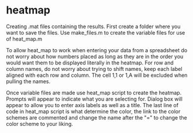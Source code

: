 # heatmap
Creating .mat files containing the results. 
    First create a folder where you want to save the files. Use make_files.m to create the variable files for use of heat_map.m 

To allow heat_map to work when entering your data from a spreadsheet do not worry about how numbers placed as long as they are in the order you would want them to be displayed literally in the heatmap. For row and column names, do not worry about trying to shift names, keep each label aligned with each row and column. The cell 1,1 or 1,A will be excluded when pulling the names.

Once variable files are made use heat_map script to create the heatmap. Prompts will appear to indicate what you are selecting for. Dialog box will appear to allow you to enter axis labels as well as a title. The last line of code in heat_map script is what determine the color, the link to the color schemes are commented and change the name after the "=" to change the color scheme to your liking.
